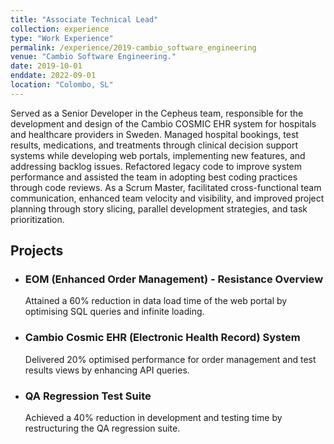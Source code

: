 ```yaml
---
title: "Associate Technical Lead"
collection: experience
type: "Work Experience"
permalink: /experience/2019-cambio_software_engineering
venue: "Cambio Software Engineering."
date: 2019-10-01
enddate: 2022-09-01
location: "Colombo, SL"
---
```


Served as a Senior Developer in the Cepheus team, responsible for the development and design of the Cambio COSMIC EHR system for hospitals and healthcare providers in Sweden. Managed hospital bookings, test results, medications, and treatments through clinical decision support systems while developing web portals, implementing new features, and addressing backlog issues. Refactored legacy code to improve system performance and assisted the team in adopting best coding practices through code reviews. As a Scrum Master, facilitated cross-functional team communication, enhanced team velocity and visibility, and improved project planning through story slicing, parallel development strategies, and task prioritization.

<h2>Projects</h2>

<ul>
  <li>
    <h3>EOM (Enhanced Order Management) - Resistance Overview</h3>
    <p>Attained a 60% reduction in data load time of the web portal by optimising SQL queries and infinite loading.</p>
  </li>

  <li>
    <h3>Cambio Cosmic EHR (Electronic Health Record) System</h3>
    <p>Delivered 20% optimised performance for order management and test results views by enhancing API queries.</p>
  </li>

  <li>
    <h3>QA Regression Test Suite</h3>
    <p>Achieved a 40% reduction in development and testing time by restructuring the QA regression suite.</p>
  </li>
</ul>
